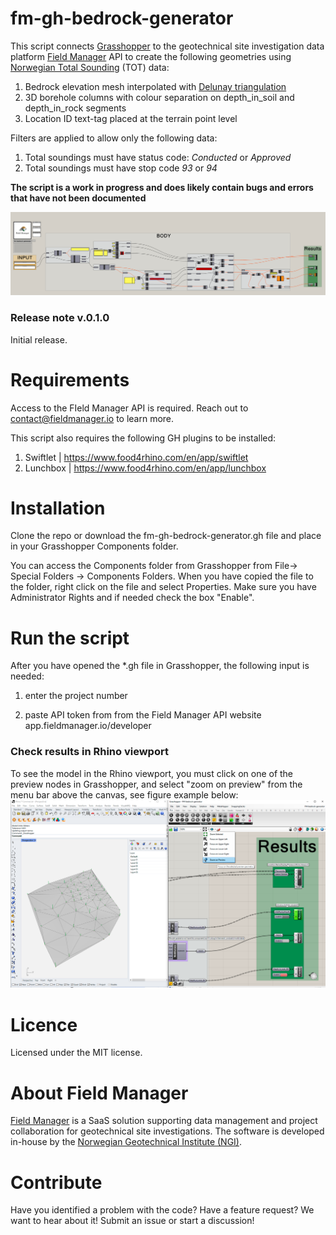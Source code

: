 # fm-gh-bedrock-generator

This script connects [Grasshopper](https://www.rhino3d.com/) to the geotechnical site investigation data platform [Field Manager](https://fieldmanager.io) API to create the following geometries using [Norwegian Total Sounding](https://ngf.no/publikasjoner/melding-nr-9-veiledning-for-utforelse-av-totalsondering-1994/) (TOT) data:
1) Bedrock elevation mesh interpolated with [Delunay triangulation](https://en.wikipedia.org/wiki/Delaunay_triangulation)
2) 3D borehole columns with colour separation on depth_in_soil and depth_in_rock segments
3) Location ID text-tag placed at the terrain point level

Filters are applied to allow only the following data:
1. Total soundings must have status code: *Conducted* or *Approved*
2. Total soundings must have stop code *93* or *94*

**The script is a work in progress and does likely contain bugs and errors that have not been documented**

![Script layout](./figures/fig_1.PNG)

### Release note v.0.1.0
Initial release.

# Requirements
Access to the FIeld Manager API is required. Reach out to contact@fieldmanager.io to learn more. 

This script also requires the following GH plugins to be installed:
1. Swiftlet | https://www.food4rhino.com/en/app/swiftlet
2. Lunchbox | https://www.food4rhino.com/en/app/lunchbox

# Installation
Clone the repo or download the fm-gh-bedrock-generator.gh file and place in your Grasshopper Components folder. 

You can access the Components folder from Grasshopper from File-> Special Folders -> Components Folders. 
When you have copied the file to the folder, right click on the file and select Properties. 
Make sure you have Administrator Rights and if needed check the box "Enable".  

# Run the script
After you have opened the *.gh file in Grasshopper, the following input is needed:

1) enter the project number 

2) paste API token from from the Field Manager API website
app.fieldmanager.io/developer

### Check results in Rhino viewport
To see the model in the Rhino viewport, you must click on one of the preview nodes in Grasshopper, and select "zoom on preview" from the menu bar above the canvas, see figure example below: 
![Zoom on preview](./figures/fig_2.PNG)

# Licence
Licensed under the MIT license.

# About Field Manager
[Field Manager](https://fieldmanager.io) is a SaaS solution supporting data management and project collaboration for geotechnical site investigations. The software is developed in-house by the [Norwegian Geotechnical Institute (NGI)](https://www.ngi.no/).

# Contribute
Have you identified a problem with the code? Have a feature request? We want to hear about it! Submit an issue or start a discussion!

